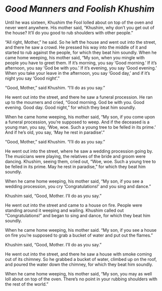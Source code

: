 # ***Good Manners and Foolish Khushim***



Until he was sixteen, Khushim the Fool lolled about on top of the oven and never went anywhere. His mother said, “Khushim, why don’t you get out of the house? It’ll do you good to rub shoulders with other people.”

“All right, Mother,” he said. So he left the house and went out into the street, and there he saw a crowd. He pressed his way into the middle of it and started to rub against the people, for which they beat him soundly. When he came home weeping, his mother said, “My son, when you mingle with people you have to greet them. If it’s morning, you say ‘Good morning.’ If it’s afternoon, you say ‘God be with you.’ If it’s evening, you say ‘Good evening.’ When you take your leave in the afternoon, you say ‘Good day,’ and if it’s night you say ‘Good night’.”

“Good, Mother,” said Khushim. “I’ll do as you say.”

He went out into the street, and there he saw a funeral procession. He ran up to the mourners and cried, “Good morning. God be with you. Good evening. Good day. Good night,” for which they beat him soundly.

When he came home weeping, his mother said, “My son, if you come upon a funeral procession, you’re supposed to weep. And if the deceased is a young man, you say, ‘Woe, woe. Such a young tree to be felled in its prime.’ And if he’s old, you say, ‘May he rest in paradise’.”

“Good, Mother,” said Khushim. “I’ll do as you say.”

He went out into the street, where he saw a wedding procession going by. The musicians were playing, the relatives of the bride and groom were dancing. Khushim, seeing them, cried out, “Woe, woe. Such a young tree to be felled in its prime. May he rest in paradise,” for which they beat him soundly.

When he came home weeping, his mother said, “My son, if you see a wedding procession, you cry ‘Congratulations!’ and you sing and dance.”

Khushim said, “Good, Mother. I’ll do as you say.”

He went out into the street and came to a house on fire. People were standing around it weeping and wailing. Khushim called out “Congratulations!” and began to sing and dance, for which they beat him soundly.

When he came home weeping, his mother said. “My son, if you see a house on fire you’re supposed to grab a bucket of water and put out the flames.”

Khushim said, “Good, Mother. I’ll do as you say.”

He went out into the street, and there he saw a house with smoke coming out of its chimney. So he grabbed a bucket of water, climbed up on the roof, and poured the water down the chimney, for which they beat him soundly.

When he came home weeping, his mother said, “My son, you may as well loll about on top of the oven. There’s no point in your rubbing shoulders with the rest of the world.”